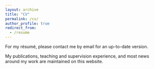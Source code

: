 ```yaml
---
layout: archive
title: "CV"
permalink: /cv/
author_profile: true
redirect_from:
  - /resume
---
```


For my résumé, please contact me by email for an up-to-date version.

My publications, teaching and supervision experience, and most news around my work are maintained on this website.
